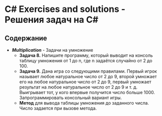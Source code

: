 # C# Exercises and solutions - Решения задач на C#

## Содержание
* ***Multiplication*** - Задачи на умножение
  * __Задача 8.__ Напишите программу, который выводит на консоль таблицу умножения от 1 до n, где n задаётся случайно от 2 до 100.
  * __Задача 9.__ Дана игра со следующими правилами.
    Первый игрок называет любое натуральное число от 2 до 9, второй умножает его на любое натуральное число от 2 до 9,
    первый умножает результат на любое натуральное число от 2 до 9 и т. д. 
    Выигрывает тот, у кого впервые получится число больше 1000. Запрограммировать консольный вариант игры.
  * __Метод__ для вывода таблицы умножения до заданного числа. Число задается при вызове метода.
